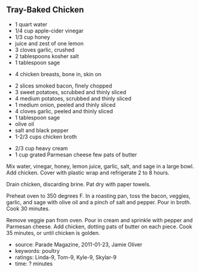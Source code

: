 Tray-Baked Chicken
------------------

- 1 quart water
- 1/4 cup apple-cider vinegar
- 1/3 cup honey
- juice and zest of one lemon
- 3 cloves garlic, crushed
- 2 tablespoons kosher salt
- 1 tablespoon sage
<!-- -->
- 4 chicken breasts, bone in, skin on
<!-- -->
- 2 slices smoked bacon, finely chopped
- 3 sweet potatoes, scrubbed and thinly sliced
- 4 medium potatoes, scrubbed and thinly sliced
- 1 medium onion, peeled and thinly sliced
- 4 cloves garlic, peeled and thinly sliced
- 1 tablespoon sage
- olive oil
- salt and black pepper
- 1-2/3 cups chicken broth
<!-- -->
- 2/3 cup heavy cream
- 1 cup grated Parmesan cheese
few pats of butter

Mix water, vinegar, honey, lemon juice, garlic, salt, and sage in a
large bowl.  Add chicken.  Cover with plastic wrap and refrigerate 2
to 8 hours.

Drain chicken, discarding brine.  Pat dry with paper towels.

Preheat oven to 350 degrees F.  In a roasting pan, toss the bacon,
veggies, garlic, and sage with olive oil and a pinch of salt and
pepper.  Pour in broth.  Cook 30 minutes.

Remove veggie pan from oven.  Pour in cream and sprinkle with pepper
and Parmesan cheese.  Add chicken, dotting pats of butter on each
piece.  Cook 35 minutes, or until chicken is golden.

- source: Parade Magazine, 2011-01-23, Jamie Oliver
- keywords: poultry
- ratings: Linda-9, Tom-9, Kyle-9, Skylar-9
- time: ? minutes
